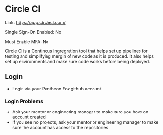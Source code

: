 # Circle CI

Link: https://app.circleci.com/

Single Sign-On Enabled: No

Must Enable MFA: No

Circle CI is a Continous Ingregration tool that helps set up pipelines for testing and simplifying mergin of new code as it is produced.
It also helps set up environments and make sure code works before being deployed.

## Login

- Login via your Pantheon Fox github account

### Login Problems

- Ask your mentor or engineering manager to make sure you have an account created
- If you see no projects, ask your mentor or engineering manager to make sure the account has access to the repositories
